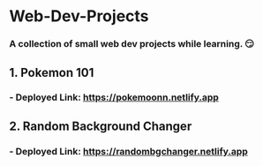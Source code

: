 # Web-Dev-Projects
### A collection of small web dev projects while learning. 😏

## 1. Pokemon 101
### - Deployed Link: https://pokemoonn.netlify.app

## 2. Random Background Changer
### - Deployed Link: https://randombgchanger.netlify.app